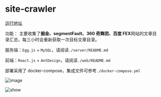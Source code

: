 # site-crawler

[运行地址](http://60.190.217.90:1081/)

功能：
主要收集了**掘金、segmentFault、360 奇舞团、百度 FEX**网站的文章目录汇总，每三小时会重新获取一次目标文章目录。

服务端：`Egg.js` + `MySQL`，请阅读`./server/README.md`

前端：`React.js` + `AntDesign`，请阅读`./web/README.md`

部署采用了 docker-compose，集成文件可参考`./docker-compose.yml`

![image](https://github.com/daly-young/site-crawler/blob/master/img.gif)

<img src="https://github.com/daly-young/site-crawler/blob/master/img.gif" alt="show" />
